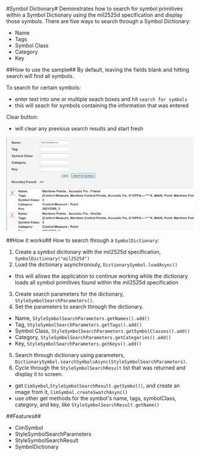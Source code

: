 #Symbol Dictionary#
Demonstrates how to search for symbol primitives within a Symbol Dictionary using the mil2525d specification and display those symbols.
There are five ways to search through a Symbol Dictionary:
- Name
- Tags
- Symbol Class
- Category
- Key

##How to use the sample##
By default, leaving the fields blank and hitting search will find all symbols.

To search for certain symbols:
  - enter text into one or multiple seach boxes and hit `search for symbols`
  - this will seach for symbols containing the information that was entered 

Clear button:
  - will clear any previous search results and start fresh

![](SymbolDictionary.png)


##How it works##
How to search through a `SymbolDictionary`:

1. Create a symbol dicitonary with the mil2525d specification, `SymbolDictionary("mil2525d")`
2. Load the dictionary asynchronouly, `DictionarySymbol.loadAsync()`
  - this will allows the application to continue working while the dictionary loads all symbol primitives found within the mil2525d specification
3. Create search parameters for the dictionary, `StyleSymbolSearchParameters()`.
4. Set the parameters to search through the dictionary.
  - Name, `StyleSymbolSearchParameters.getNames().add()`
  - Tag, `StyleSymbolSearchParameters.getTags().add()`
  - Symbol Class, `StyleSymbolSearchParameters.getSymbolClasses().add()`
  - Category, `StyleSymbolSearchParameters.getCategories().add()`
  - Key, `StyleSymbolSearchParameters.getKeys().add()`
5.  Search through dictionary using parameters, `DictionarySymbol.searchSymbolsAsync(StyleSymbolSearchParameters)`.
6. Cycle through the `StyleSymbolSearchResult` list that was returned and display it to screen.
  - get `CimSymbol`,`StyleSymbolSearchResult.getSymbol()`, and create an image from it, `CimSymbol.createSwatchAsync()`
  - use other get methods for the symbol's name, tags, symbolClass, category, and key, like `StyleSymbolSearchResult.getName()`

##Features##
- CimSymbol
- StyleSymbolSearchParameters
- StyleSymbolSearchResult
- SymbolDictionary

